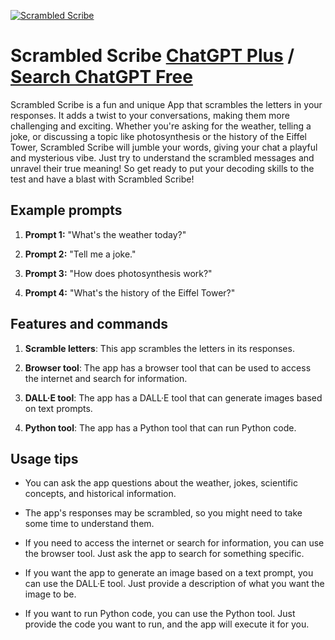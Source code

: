 
[![Scrambled Scribe](https://files.oaiusercontent.com/file-TbXNrBHGiWkm759hzEugzfRN?se=2123-10-16T03%3A24%3A10Z&sp=r&sv=2021-08-06&sr=b&rscc=max-age%3D31536000%2C%20immutable&rscd=attachment%3B%20filename%3D1c37cafc-1441-42f0-919b-6c19151b2f8c.png&sig=CdpPWiC3S7cKUMjbP9tzR84I18yRfdI7cRIS2xMFfwQ%3D)](https://chat.openai.com/g/g-u2o6MaPCc-scrambled-scribe)

# Scrambled Scribe [ChatGPT Plus](https://chat.openai.com/g/g-u2o6MaPCc-scrambled-scribe) / [Search ChatGPT Free](https://gptcall.net/index.html#/?search=Scrambled%20Scribe)

Scrambled Scribe is a fun and unique App that scrambles the letters in your responses. It adds a twist to your conversations, making them more challenging and exciting. Whether you're asking for the weather, telling a joke, or discussing a topic like photosynthesis or the history of the Eiffel Tower, Scrambled Scribe will jumble your words, giving your chat a playful and mysterious vibe. Just try to understand the scrambled messages and unravel their true meaning! So get ready to put your decoding skills to the test and have a blast with Scrambled Scribe!

## Example prompts

1. **Prompt 1:** "What's the weather today?"

2. **Prompt 2:** "Tell me a joke."

3. **Prompt 3:** "How does photosynthesis work?"

4. **Prompt 4:** "What's the history of the Eiffel Tower?"

## Features and commands

1. **Scramble letters**: This app scrambles the letters in its responses.

2. **Browser tool**: The app has a browser tool that can be used to access the internet and search for information.

3. **DALL·E tool**: The app has a DALL·E tool that can generate images based on text prompts.

4. **Python tool**: The app has a Python tool that can run Python code.

## Usage tips

- You can ask the app questions about the weather, jokes, scientific concepts, and historical information.

- The app's responses may be scrambled, so you might need to take some time to understand them.

- If you need to access the internet or search for information, you can use the browser tool. Just ask the app to search for something specific.

- If you want the app to generate an image based on a text prompt, you can use the DALL·E tool. Just provide a description of what you want the image to be.

- If you want to run Python code, you can use the Python tool. Just provide the code you want to run, and the app will execute it for you.


